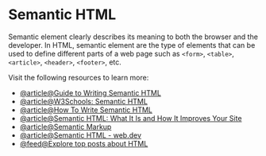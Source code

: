 # Semantic HTML

Semantic element clearly describes its meaning to both the browser and the developer. In HTML, semantic element are the type of elements that can be used to define different parts of a web page such as `<form>`, `<table>`, `<article>`, `<header>`, `<footer>`, etc.

Visit the following resources to learn more:

- [@article@Guide to Writing Semantic HTML](https://cs.fyi/guide/writing-semantic-html)
- [@article@W3Schools: Semantic HTML](https://www.w3schools.com/html/html5_semantic_elements.asp)
- [@article@How To Write Semantic HTML](https://hackernoon.com/how-to-write-semantic-html-dkq3ulo)
- [@article@Semantic HTML: What It Is and How It Improves Your Site](https://blog.hubspot.com/website/semantic-html)
- [@article@Semantic Markup](https://html.com/semantic-markup)
- [@article@Semantic HTML - web.dev](https://web.dev/learn/html/semantic-html/)
- [@feed@Explore top posts about HTML](https://app.daily.dev/tags/html?ref=roadmapsh)
